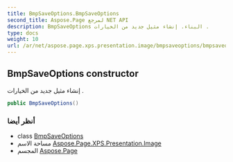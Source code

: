 ```yaml
---
title: BmpSaveOptions.BmpSaveOptions
second_title: Aspose.Page لمرجع NET API
description: BmpSaveOptions البناء. إنشاء مثيل جديد من الخيارات .
type: docs
weight: 10
url: /ar/net/aspose.page.xps.presentation.image/bmpsaveoptions/bmpsaveoptions/
---
```

## BmpSaveOptions constructor

إنشاء مثيل جديد من الخيارات .

```csharp
public BmpSaveOptions()
```

### أنظر أيضا

* class [BmpSaveOptions](../)
* مساحة الاسم [Aspose.Page.XPS.Presentation.Image](../../bmpsaveoptions/)
* المجسم [Aspose.Page](../../../)


